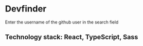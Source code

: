 # Devfinder
Enter the username of the github user in the search field

## Technology stack: React, TypeScript, Sass